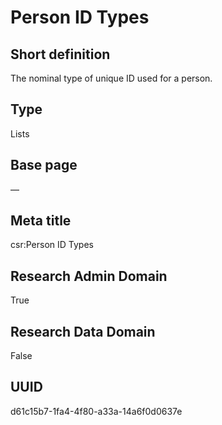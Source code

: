 # Person ID Types
## Short definition
The nominal type of unique ID used for a person.
## Type
Lists
## Base page
—
## Meta title
csr:Person ID Types
## Research Admin Domain
True
## Research Data Domain
False
## UUID
d61c15b7-1fa4-4f80-a33a-14a6f0d0637e
